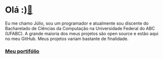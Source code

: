 # Olá :)[👋](https://mega2223.github.io/opengl)

Eu me chamo Júlio, sou um programador e atualmente sou discente do Bacharelado de Ciências da Computação na Universidade Federal do ABC (UFABC).
A grande maioria dos meus projetos são open source e estão aqui no meu GitHub. Meus projetos variam bastante de finalidade.

### [Meu portifólio](https://mega2223.github.io/)

<!--
**Mega2223/Mega2223** is a ✨ _special_ ✨ repository because its `README.md` (this file) appears on your GitHub profile.

Here are some ideas to get you started:

- 🔭 I’m currently working on ...
- 🌱 I’m currently learning ...
- 👯 I’m looking to collaborate on ...
- 🤔 I’m looking for help with ...
- 💬 Ask me about ...
- 📫 How to reach me: ...
- 😄 Pronouns: ...
- ⚡ Fun fact: ...
-->

